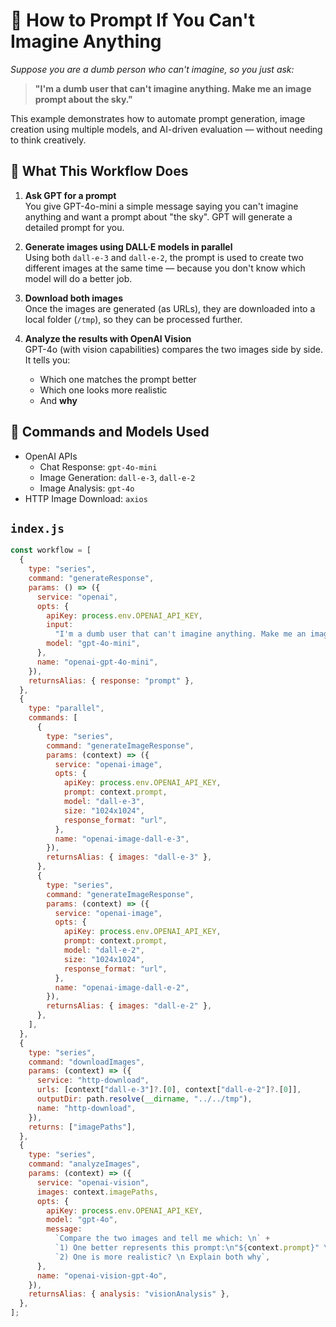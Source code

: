 # 🧠 How to Prompt If You Can't Imagine Anything

_Suppose you are a dumb person who can't imagine, so you just ask:_

> **"I'm a dumb user that can't imagine anything. Make me an image prompt about the sky."**

This example demonstrates how to automate prompt generation, image creation using multiple models, and AI-driven evaluation — without needing to think creatively.

## 🤖 What This Workflow Does

1. **Ask GPT for a prompt**  
   You give GPT-4o-mini a simple message saying you can't imagine anything and want a prompt about "the sky". GPT will generate a detailed prompt for you.

2. **Generate images using DALL·E models in parallel**  
   Using both `dall-e-3` and `dall-e-2`, the prompt is used to create two different images at the same time — because you don't know which model will do a better job.

3. **Download both images**  
   Once the images are generated (as URLs), they are downloaded into a local folder (`/tmp`), so they can be processed further.

4. **Analyze the results with OpenAI Vision**  
   GPT-4o (with vision capabilities) compares the two images side by side. It tells you:
   - Which one matches the prompt better
   - Which one looks more realistic
   - And **why**

## 🧱 Commands and Models Used

- OpenAI APIs
  - Chat Response: `gpt-4o-mini`
  - Image Generation: `dall-e-3`, `dall-e-2`
  - Image Analysis: `gpt-4o`
- HTTP Image Download: `axios`

## `index.js`

```js
const workflow = [
  {
    type: "series",
    command: "generateResponse",
    params: () => ({
      service: "openai",
      opts: {
        apiKey: process.env.OPENAI_API_KEY,
        input:
          "I'm a dumb user that can't imagine anything. Make me an image prompt about the sky.",
        model: "gpt-4o-mini",
      },
      name: "openai-gpt-4o-mini",
    }),
    returnsAlias: { response: "prompt" },
  },
  {
    type: "parallel",
    commands: [
      {
        type: "series",
        command: "generateImageResponse",
        params: (context) => ({
          service: "openai-image",
          opts: {
            apiKey: process.env.OPENAI_API_KEY,
            prompt: context.prompt,
            model: "dall-e-3",
            size: "1024x1024",
            response_format: "url",
          },
          name: "openai-image-dall-e-3",
        }),
        returnsAlias: { images: "dall-e-3" },
      },
      {
        type: "series",
        command: "generateImageResponse",
        params: (context) => ({
          service: "openai-image",
          opts: {
            apiKey: process.env.OPENAI_API_KEY,
            prompt: context.prompt,
            model: "dall-e-2",
            size: "1024x1024",
            response_format: "url",
          },
          name: "openai-image-dall-e-2",
        }),
        returnsAlias: { images: "dall-e-2" },
      },
    ],
  },
  {
    type: "series",
    command: "downloadImages",
    params: (context) => ({
      service: "http-download",
      urls: [context["dall-e-3"]?.[0], context["dall-e-2"]?.[0]],
      outputDir: path.resolve(__dirname, "../../tmp"),
      name: "http-download",
    }),
    returns: ["imagePaths"],
  },
  {
    type: "series",
    command: "analyzeImages",
    params: (context) => ({
      service: "openai-vision",
      images: context.imagePaths,
      opts: {
        apiKey: process.env.OPENAI_API_KEY,
        model: "gpt-4o",
        message:
          `Compare the two images and tell me which: \n` +
          `1) One better represents this prompt:\n"${context.prompt}" \n` +
          `2) One is more realistic? \n Explain both why`,
      },
      name: "openai-vision-gpt-4o",
    }),
    returnsAlias: { analysis: "visionAnalysis" },
  },
];
```
